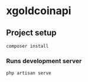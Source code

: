 # xgoldcoinapi

## Project setup
```
composer install
```

### Runs development server
```
php artisan serve
```

